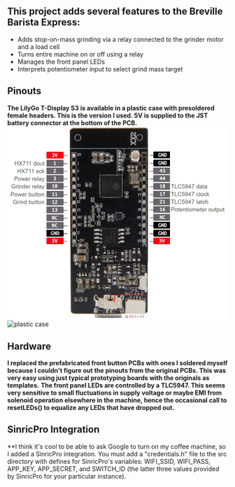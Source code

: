 ## This project adds several features to the Breville Barista Express:
- Adds stop-on-mass grinding via a relay connected to the grinder motor and a load cell
- Turns entire machine on or off using a relay
- Manages the front panel LEDs
- Interprets potentiometer input to select grind mass target

## Pinouts
**The LilyGo T-Display S3 is available in a plastic case with presoldered female headers. This is the version I used. 5V is supplied to the JST battery connector at the bottom of the PCB.**
![pinout](/T-displayS3.png)
![plastic case](/T-DisplayS3Case.png)

## Hardware
**I replaced the prefabricated front button PCBs with ones I soldered myself because I couldn't figure out the pinouts from the original PCBs. This was very easy using just typical prototyping boards with the originals as templates.**
**The front panel LEDs are controlled by a TLC5947. This seems very sensitive to small fluctuations in supply voltage or maybe EMI from solenoid operation elsewhere in the machine, hence the occasional call to resetLEDs() to equalize any LEDs that have dropped out.**

## SinricPro Integration
**I think it's cool to be able to ask Google to turn on my coffee machine, so I added a SinricPro integration. You must add a "credentials.h" file to the src directory with defines for SinricPro's variables: WIFI_SSID, WIFI_PASS, APP_KEY, APP_SECRET, and SWITCH_ID (the latter three values provided by SinricPro for your particular instance).
